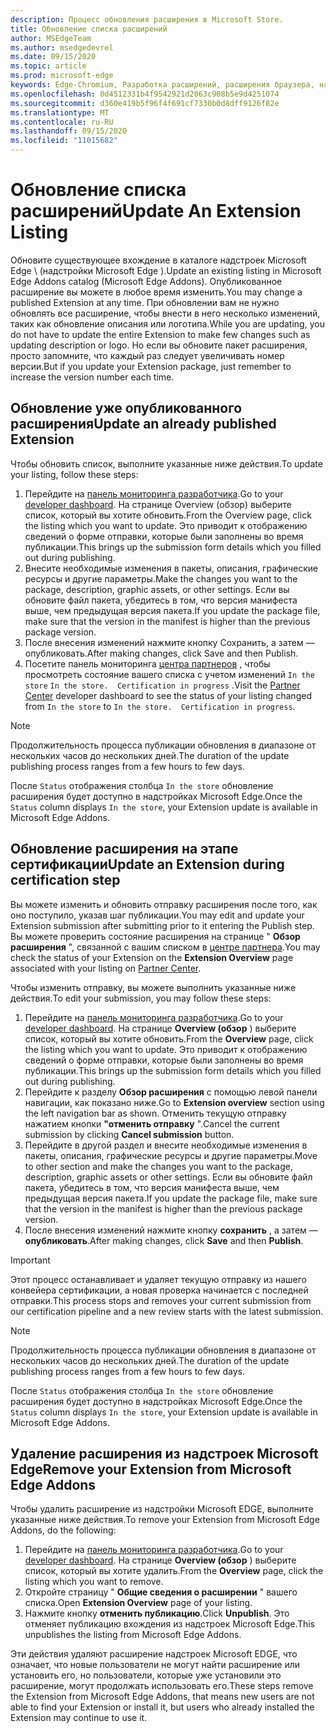 ```yaml
---
description: Процесс обновления расширения в Microsoft Store.
title: Обновление списка расширений
author: MSEdgeTeam
ms.author: msedgedevrel
ms.date: 09/15/2020
ms.topic: article
ms.prod: microsoft-edge
keywords: Edge-Chromium, Разработка расширений, расширения браузера, надстройки, центр партнера, разработчик
ms.openlocfilehash: 0d4512331b4f9542921d2063c908b5e9d4251074
ms.sourcegitcommit: d360e419b5f96f4f691cf7330b0d8dff9126f82e
ms.translationtype: MT
ms.contentlocale: ru-RU
ms.lasthandoff: 09/15/2020
ms.locfileid: "11015682"
---
```

# <span data-ttu-id="52900-104">Обновление списка расширений</span><span class="sxs-lookup"><span data-stu-id="52900-104">Update An Extension Listing</span></span>  

<span data-ttu-id="52900-105">Обновите существующее вхождение в каталоге надстроек Microsoft Edge \ (надстройки Microsoft Edge \).</span><span class="sxs-lookup"><span data-stu-id="52900-105">Update an existing listing in Microsoft Edge Addons catalog \(Microsoft Edge Addons\).</span></span>  <span data-ttu-id="52900-106">Опубликованное расширение вы можете в любое время изменить.</span><span class="sxs-lookup"><span data-stu-id="52900-106">You may change a published Extension at any time.</span></span>  <span data-ttu-id="52900-107">При обновлении вам не нужно обновлять все расширение, чтобы внести в него несколько изменений, таких как обновление описания или логотипа.</span><span class="sxs-lookup"><span data-stu-id="52900-107">While you are updating, you do not have to update the entire Extension to make few changes such as updating description or logo.</span></span>  <span data-ttu-id="52900-108">Но если вы обновите пакет расширения, просто запомните, что каждый раз следует увеличивать номер версии.</span><span class="sxs-lookup"><span data-stu-id="52900-108">But if you update your Extension package, just remember to increase the version number each time.</span></span>  

## <span data-ttu-id="52900-109">Обновление уже опубликованного расширения</span><span class="sxs-lookup"><span data-stu-id="52900-109">Update an already published Extension</span></span>  

<span data-ttu-id="52900-110">Чтобы обновить список, выполните указанные ниже действия.</span><span class="sxs-lookup"><span data-stu-id="52900-110">To update your listing, follow these steps:</span></span>  

1.  <span data-ttu-id="52900-111">Перейдите на [панель мониторинга разработчика][MicrosoftPartnerCenter].</span><span class="sxs-lookup"><span data-stu-id="52900-111">Go to your [developer dashboard][MicrosoftPartnerCenter].</span></span>  <span data-ttu-id="52900-112">На странице Overview (обзор) выберите список, который вы хотите обновить.</span><span class="sxs-lookup"><span data-stu-id="52900-112">From the Overview page, click the listing which you want to update.</span></span>  <span data-ttu-id="52900-113">Это приводит к отображению сведений о форме отправки, которые были заполнены во время публикации.</span><span class="sxs-lookup"><span data-stu-id="52900-113">This brings up the submission form details which you filled out during publishing.</span></span>  
1.  <span data-ttu-id="52900-114">Внесите необходимые изменения в пакеты, описания, графические ресурсы и другие параметры.</span><span class="sxs-lookup"><span data-stu-id="52900-114">Make the changes you want to the package, description, graphic assets, or other settings.</span></span>  <span data-ttu-id="52900-115">Если вы обновите файл пакета, убедитесь в том, что версия манифеста выше, чем предыдущая версия пакета.</span><span class="sxs-lookup"><span data-stu-id="52900-115">If you update the package file, make sure that the version in the manifest is higher than the previous package version.</span></span>
1.  <span data-ttu-id="52900-116">После внесения изменений нажмите кнопку Сохранить, а затем — опубликовать.</span><span class="sxs-lookup"><span data-stu-id="52900-116">After making changes, click Save and then Publish.</span></span>
1.  <span data-ttu-id="52900-117">Посетите панель мониторинга [центра партнеров][MicrosoftPartnerCenter] , чтобы просмотреть состояние вашего списка с учетом изменений `In the store` `In the store.  Certification in progress` .</span><span class="sxs-lookup"><span data-stu-id="52900-117">Visit the [Partner Center][MicrosoftPartnerCenter] developer dashboard to see the status of your listing changed from `In the store` to `In the store.  Certification in progress`.</span></span>  

> [!NOTE]
> <span data-ttu-id="52900-118">Продолжительность процесса публикации обновления в диапазоне от нескольких часов до нескольких дней.</span><span class="sxs-lookup"><span data-stu-id="52900-118">The duration of the update publishing process ranges from a few hours to few days.</span></span>  

<span data-ttu-id="52900-119">После `Status` отображения столбца `In the store` обновление расширения будет доступно в надстройках Microsoft Edge.</span><span class="sxs-lookup"><span data-stu-id="52900-119">Once the `Status` column displays `In the store`, your Extension update is available in Microsoft Edge Addons.</span></span>  

## <span data-ttu-id="52900-120">Обновление расширения на этапе сертификации</span><span class="sxs-lookup"><span data-stu-id="52900-120">Update an Extension during certification step</span></span>  

<span data-ttu-id="52900-121">Вы можете изменить и обновить отправку расширения после того, как оно поступило, указав шаг публикации.</span><span class="sxs-lookup"><span data-stu-id="52900-121">You may edit and update your Extension submission after submitting prior to it entering the Publish step.</span></span>  <span data-ttu-id="52900-122">Вы можете проверить состояние расширения на странице " **Обзор расширения** ", связанной с вашим списком в [центре партнера][MicrosoftPartnerCenter].</span><span class="sxs-lookup"><span data-stu-id="52900-122">You may check the status of your Extension on the **Extension Overview** page associated with your listing on [Partner Center][MicrosoftPartnerCenter].</span></span>  

<span data-ttu-id="52900-123">Чтобы изменить отправку, вы можете выполнить указанные ниже действия.</span><span class="sxs-lookup"><span data-stu-id="52900-123">To edit your submission, you may follow these steps:</span></span>  

1.  <span data-ttu-id="52900-124">Перейдите на [панель мониторинга разработчика][MicrosoftPartnerCenter].</span><span class="sxs-lookup"><span data-stu-id="52900-124">Go to your [developer dashboard][MicrosoftPartnerCenter].</span></span>  <span data-ttu-id="52900-125">На странице **Overview (обзор** ) выберите список, который вы хотите обновить.</span><span class="sxs-lookup"><span data-stu-id="52900-125">From the **Overview** page, click the listing which you want to update.</span></span>  <span data-ttu-id="52900-126">Это приводит к отображению сведений о форме отправки, которые были заполнены во время публикации.</span><span class="sxs-lookup"><span data-stu-id="52900-126">This brings up the submission form details which you filled out during publishing.</span></span>  
1.  <span data-ttu-id="52900-127">Перейдите к разделу **Обзор расширения** с помощью левой панели навигации, как показано ниже.</span><span class="sxs-lookup"><span data-stu-id="52900-127">Go to **Extension overview** section using the left navigation bar as shown.</span></span>  <span data-ttu-id="52900-128">Отменить текущую отправку нажатием кнопки **"отменить отправку** ".</span><span class="sxs-lookup"><span data-stu-id="52900-128">Cancel the current submission by clicking **Cancel submission** button.</span></span>  
1.  <span data-ttu-id="52900-129">Перейдите в другой раздел и внесите необходимые изменения в пакеты, описания, графические ресурсы и другие параметры.</span><span class="sxs-lookup"><span data-stu-id="52900-129">Move to other section and make the changes you want to the package, description, graphic assets or other settings.</span></span>  <span data-ttu-id="52900-130">Если вы обновите файл пакета, убедитесь в том, что версия манифеста выше, чем предыдущая версия пакета.</span><span class="sxs-lookup"><span data-stu-id="52900-130">If you update the package file, make sure that the version in the manifest is higher than the previous package version.</span></span>  
1.  <span data-ttu-id="52900-131">После внесения изменений нажмите кнопку **сохранить** , а затем — **опубликовать**.</span><span class="sxs-lookup"><span data-stu-id="52900-131">After making changes, click **Save** and then **Publish**.</span></span>  

> [!IMPORTANT]
> <span data-ttu-id="52900-132">Этот процесс останавливает и удаляет текущую отправку из нашего конвейера сертификации, а новая проверка начинается с последней отправки.</span><span class="sxs-lookup"><span data-stu-id="52900-132">This process stops and removes your current submission from our certification pipeline and a new review starts with the latest submission.</span></span>  

> [!NOTE]
> <span data-ttu-id="52900-133">Продолжительность процесса публикации обновления в диапазоне от нескольких часов до нескольких дней.</span><span class="sxs-lookup"><span data-stu-id="52900-133">The duration of the update publishing process ranges from a few hours to few days.</span></span>  

<span data-ttu-id="52900-134">После `Status` отображения столбца `In the store` обновление расширения будет доступно в надстройках Microsoft Edge.</span><span class="sxs-lookup"><span data-stu-id="52900-134">Once the `Status` column displays `In the store`, your Extension update is available in Microsoft Edge Addons.</span></span>  

## <span data-ttu-id="52900-135">Удаление расширения из надстроек Microsoft Edge</span><span class="sxs-lookup"><span data-stu-id="52900-135">Remove your Extension from Microsoft Edge Addons</span></span>  

<span data-ttu-id="52900-136">Чтобы удалить расширение из надстройки Microsoft EDGE, выполните указанные ниже действия.</span><span class="sxs-lookup"><span data-stu-id="52900-136">To remove your Extension from Microsoft Edge Addons, do the following:</span></span>  

1.  <span data-ttu-id="52900-137">Перейдите на [панель мониторинга разработчика][MicrosoftPartnerCenter].</span><span class="sxs-lookup"><span data-stu-id="52900-137">Go to your [developer dashboard][MicrosoftPartnerCenter].</span></span>  <span data-ttu-id="52900-138">На странице **Overview (обзор** ) выберите список, который вы хотите удалить.</span><span class="sxs-lookup"><span data-stu-id="52900-138">From the **Overview** page, click the listing which you want to remove.</span></span>  
1.  <span data-ttu-id="52900-139">Откройте страницу " **Общие сведения о расширении** " вашего списка.</span><span class="sxs-lookup"><span data-stu-id="52900-139">Open **Extension Overview** page of your listing.</span></span>  
1.  <span data-ttu-id="52900-140">Нажмите кнопку **отменить публикацию**.</span><span class="sxs-lookup"><span data-stu-id="52900-140">Click **Unpublish**.</span></span>  <span data-ttu-id="52900-141">Это отменяет публикацию вхождения из надстроек Microsoft Edge.</span><span class="sxs-lookup"><span data-stu-id="52900-141">This unpublishes the listing from Microsoft Edge Addons.</span></span>  

<span data-ttu-id="52900-142">Эти действия удаляют расширение надстроек Microsoft EDGE, что означает, что новые пользователи не могут найти расширение или установить его, но пользователи, которые уже установили это расширение, могут продолжать использовать его.</span><span class="sxs-lookup"><span data-stu-id="52900-142">These steps remove the Extension from Microsoft Edge Addons, that means new users are not able to find your Extension or install it, but users who already installed the Extension may continue to use it.</span></span>  

<!-- image links -->  

<!-- links -->  

[MicrosoftPartnerCenter]: https://partner.microsoft.com/dashboard/microsoftedge/public/login?ref=dd "Центр партнеров"  
